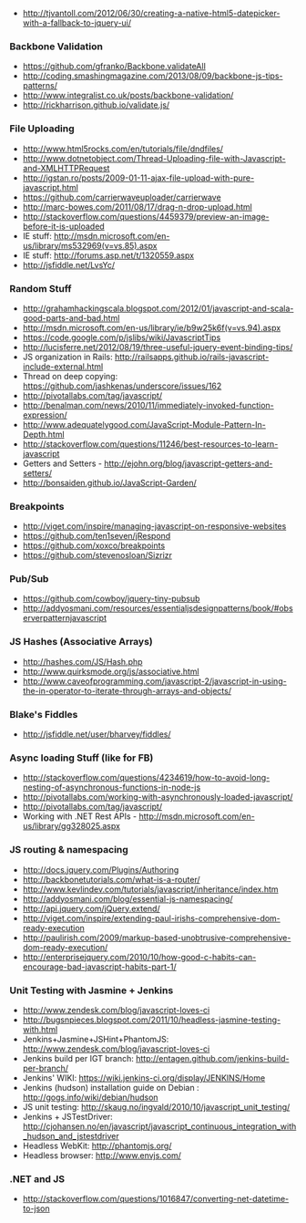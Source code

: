 * http://tjvantoll.com/2012/06/30/creating-a-native-html5-datepicker-with-a-fallback-to-jquery-ui/



### Backbone Validation

* https://github.com/gfranko/Backbone.validateAll
* http://coding.smashingmagazine.com/2013/08/09/backbone-js-tips-patterns/
* http://www.integralist.co.uk/posts/backbone-validation/
* http://rickharrison.github.io/validate.js/


### File Uploading
* http://www.html5rocks.com/en/tutorials/file/dndfiles/
* http://www.dotnetobject.com/Thread-Uploading-file-with-Javascript-and-XMLHTTPRequest
* http://igstan.ro/posts/2009-01-11-ajax-file-upload-with-pure-javascript.html
* https://github.com/carrierwaveuploader/carrierwave
* http://marc-bowes.com/2011/08/17/drag-n-drop-upload.html
* http://stackoverflow.com/questions/4459379/preview-an-image-before-it-is-uploaded
* IE stuff: http://msdn.microsoft.com/en-us/library/ms532969(v=vs.85).aspx
* IE stuff: http://forums.asp.net/t/1320559.aspx
* http://jsfiddle.net/LvsYc/


### Random Stuff

* http://grahamhackingscala.blogspot.com/2012/01/javascript-and-scala-good-parts-and-bad.html
* http://msdn.microsoft.com/en-us/library/ie/b9w25k6f(v=vs.94).aspx
* https://code.google.com/p/jslibs/wiki/JavascriptTips
* http://lucisferre.net/2012/08/19/three-useful-jquery-event-binding-tips/
* JS organization in Rails: http://railsapps.github.io/rails-javascript-include-external.html
* Thread on deep copying: https://github.com/jashkenas/underscore/issues/162
* http://pivotallabs.com/tag/javascript/
* http://benalman.com/news/2010/11/immediately-invoked-function-expression/
* http://www.adequatelygood.com/JavaScript-Module-Pattern-In-Depth.html
* http://stackoverflow.com/questions/11246/best-resources-to-learn-javascript
* Getters and Setters - http://ejohn.org/blog/javascript-getters-and-setters/
* http://bonsaiden.github.io/JavaScript-Garden/

### Breakpoints

* http://viget.com/inspire/managing-javascript-on-responsive-websites
* https://github.com/ten1seven/jRespond
* https://github.com/xoxco/breakpoints
* https://github.com/stevenosloan/Sizrizr

### Pub/Sub

* https://github.com/cowboy/jquery-tiny-pubsub
* http://addyosmani.com/resources/essentialjsdesignpatterns/book/#observerpatternjavascript


### JS Hashes (Associative Arrays)
* http://hashes.com/JS/Hash.php
* http://www.quirksmode.org/js/associative.html
* http://www.caveofprogramming.com/javascript-2/javascript-in-using-the-in-operator-to-iterate-through-arrays-and-objects/

### Blake's Fiddles
* http://jsfiddle.net/user/bharvey/fiddles/


### Async loading Stuff (like for FB)
* http://stackoverflow.com/questions/4234619/how-to-avoid-long-nesting-of-asynchronous-functions-in-node-js
* http://pivotallabs.com/working-with-asynchronously-loaded-javascript/
* http://pivotallabs.com/tag/javascript/
* Working with .NET Rest APIs - http://msdn.microsoft.com/en-us/library/gg328025.aspx

### JS routing & namespacing
* http://docs.jquery.com/Plugins/Authoring
* http://backbonetutorials.com/what-is-a-router/
* http://www.kevlindev.com/tutorials/javascript/inheritance/index.htm
* http://addyosmani.com/blog/essential-js-namespacing/
* http://api.jquery.com/jQuery.extend/
* http://viget.com/inspire/extending-paul-irishs-comprehensive-dom-ready-execution
* http://paulirish.com/2009/markup-based-unobtrusive-comprehensive-dom-ready-execution/
* http://enterprisejquery.com/2010/10/how-good-c-habits-can-encourage-bad-javascript-habits-part-1/

### Unit Testing with Jasmine + Jenkins
* http://www.zendesk.com/blog/javascript-loves-ci
* http://bugsnpieces.blogspot.com/2011/10/headless-jasmine-testing-with.html
* Jenkins+Jasmine+JSHint+PhantomJS: http://www.zendesk.com/blog/javascript-loves-ci
* Jenkins build per IGT branch: http://entagen.github.com/jenkins-build-per-branch/
* Jenkins' WIKI: https://wiki.jenkins-ci.org/display/JENKINS/Home
* Jenkins (hudson) installation guide on Debian : http://gogs.info/wiki/debian/hudson
* JS unit testing: http://skaug.no/ingvald/2010/10/javascript_unit_testing/
* Jenkins + JSTestDriver: http://cjohansen.no/en/javascript/javascript_continuous_integration_with_hudson_and_jstestdriver
* Headless WebKit: http://phantomjs.org/
* Headless browser: http://www.envjs.com/

### .NET and JS
* http://stackoverflow.com/questions/1016847/converting-net-datetime-to-json
